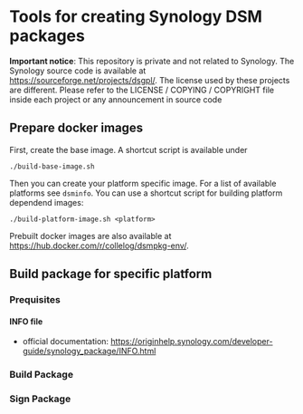 # Tools for creating Synology DSM packages

**Important notice**: This repository is private and not related to Synology.
The Synology source code is available at https://sourceforge.net/projects/dsgpl/.
The license used by these projects are different. Please refer to the
LICENSE / COPYING / COPYRIGHT file inside each project or any announcement in source code


## Prepare docker images

First, create the base image. A shortcut script is available under
```
./build-base-image.sh
```

Then you can create your platform specific image.
For a list of available platforms see ```dsminfo```.
You can use a shortcut script for building platform dependend images:
```
./build-platform-image.sh <platform>
```

Prebuilt docker images are also available at https://hub.docker.com/r/collelog/dsmpkg-env/.


## Build package for specific platform

### Prequisites

#### INFO file

* official documentation: https://originhelp.synology.com/developer-guide/synology_package/INFO.html


### Build Package


### Sign Package


